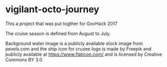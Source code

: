 # vigilant-octo-journey

This a project that was put togther for GovHack 2017

The cruise season is defined from August to July. 

Background water image is a publicly available stock image from pexels.com and the ship icon for cruzee logo is made by Freepik and publicly available at https://www.flaticon.com/ and is licensed by Creative Commons BY 3.0

